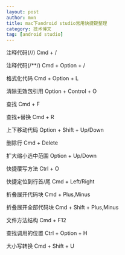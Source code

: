 ```yaml
---
layout: post
author: mxn
title: mac下android studio常用快捷键整理
category: 技术博文
tag: [android studio]
---
```



注释代码(//)        Cmd + /

注释代码(/**/)      Cmd + Option + /

格式化代码          Cmd + Option + L

清除无效包引用      Option + Control + O

查找                Cmd + F

查找+替换           Cmd + R

上下移动代码        Option + Shift + Up/Down

删除行              Cmd + Delete

扩大缩小选中范围    Option + Up/Down

快捷覆写方法        Ctrl + O

快捷定位到行首/尾   Cmd + Left/Right

折叠展开代码块      Cmd + Plus,Minus

折叠展开全部代码块  Cmd + Shift + Plus,Minus

文件方法结构        Cmd + F12

查找调用的位置      Ctrl + Option + H

大小写转换          Cmd + Shift + U
















